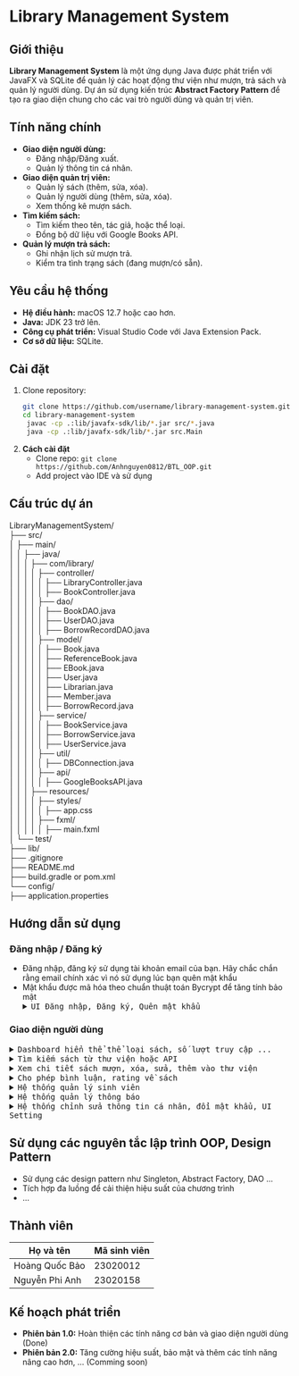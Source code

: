 # Library Management System  

## Giới thiệu  
**Library Management System** là một ứng dụng Java được phát triển với JavaFX và SQLite để quản lý các hoạt động thư viện như mượn, trả sách và quản lý người dùng. Dự án sử dụng kiến trúc **Abstract Factory Pattern** để tạo ra giao diện chung cho các vai trò người dùng và quản trị viên.  

## Tính năng chính  
- **Giao diện người dùng:**  
  - Đăng nhập/Đăng xuất.  
  - Quản lý thông tin cá nhân.  
- **Giao diện quản trị viên:**  
  - Quản lý sách (thêm, sửa, xóa).  
  - Quản lý người dùng (thêm, sửa, xóa).  
  - Xem thống kê mượn sách.  
- **Tìm kiếm sách:**  
  - Tìm kiếm theo tên, tác giả, hoặc thể loại.  
  - Đồng bộ dữ liệu với Google Books API.  
- **Quản lý mượn trả sách:**  
  - Ghi nhận lịch sử mượn trả.  
  - Kiểm tra tình trạng sách (đang mượn/có sẵn).  

## Yêu cầu hệ thống  
- **Hệ điều hành:** macOS 12.7 hoặc cao hơn.  
- **Java:** JDK 23 trở lên.  
- **Công cụ phát triển:** Visual Studio Code với Java Extension Pack.  
- **Cơ sở dữ liệu:** SQLite.  

## Cài đặt  
1. Clone repository:  
   ```bash  
   git clone https://github.com/username/library-management-system.git  
   cd library-management-system  
    javac -cp .:lib/javafx-sdk/lib/*.jar src/*.java  
    java -cp .:lib/javafx-sdk/lib/*.jar src.Main  
2. **Cách cài đặt**
   - Clone repo: `git clone https://github.com/Anhnguyen0812/BTL_OOP.git`
   - Add project vào IDE và sử dụng
## Cấu trúc dự án
LibraryManagementSystem/<br>
├── src/<br>
│   ├── main/<br>
│   │   ├── java/<br>
│   │   │   ├── com/library/<br>
│   │   │   │   ├── controller/<br>
│   │   │   │   │   ├── LibraryController.java<br>
│   │   │   │   │   ├── BookController.java<br>
│   │   │   │   ├── dao/<br>
│   │   │   │   │   ├── BookDAO.java<br>
│   │   │   │   │   ├── UserDAO.java<br>
│   │   │   │   │   ├── BorrowRecordDAO.java<br>
│   │   │   │   ├── model/<br>
│   │   │   │   │   ├── Book.java<br>
│   │   │   │   │   ├── ReferenceBook.java<br>
│   │   │   │   │   ├── EBook.java<br>
│   │   │   │   │   ├── User.java<br>
│   │   │   │   │   ├── Librarian.java<br>
│   │   │   │   │   ├── Member.java<br>
│   │   │   │   │   ├── BorrowRecord.java<br>
│   │   │   │   ├── service/<br>
│   │   │   │   │   ├── BookService.java<br>
│   │   │   │   │   ├── BorrowService.java<br>
│   │   │   │   │   ├── UserService.java<br>
│   │   │   │   ├── util/<br>
│   │   │   │   │   ├── DBConnection.java<br>
│   │   │   │   ├── api/<br>
│   │   │   │   │   ├── GoogleBooksAPI.java<br>
│   │   │   ├── resources/<br>
│   │   │   │   ├── styles/<br>
│   │   │   │   │   ├── app.css<br>
│   │   │   │   ├── fxml/<br>
│   │   │   │   │   ├── main.fxml<br>
│   └── test/<br>
├── lib/<br>
├── .gitignore<br>
├── README.md<br>
├── build.gradle or pom.xml<br>
└── config/<br>
    ├── application.properties<br>

## Hướng dẫn sử dụng
### Đăng nhập / Đăng ký
- Đăng nhập, đăng ký sử dụng tài khoản email của bạn. Hãy chắc chắn rằng email chính xác vì nó sử dụng lúc bạn quên mật khẩu
- Mật khẩu được mã hóa theo chuẩn thuật toán Bycrypt để tăng tính bảo mật
  <details close>
    <summary><samp>UI Đăng nhập, Đăng ký, Quên mật khẩu</samp></summary>
    <br>
    Đăng nhập:
    <br>
    <img src="https://github.com/user-attachments/assets/ef84e043-6104-4301-9f23-92db609c1d60" alt="UI Đăng nhập" width="1000">
    <br>
    Đăng ký:
    <br>
    <img src="https://github.com/user-attachments/assets/57b48d69-d5f4-47c8-85ec-0712507705dc" alt="UI Đăng ký" width="1000">
    <br>
    Gửi mã xác nhận về email:
    <br>
    <img src="https://github.com/user-attachments/assets/03ad22c1-db88-4658-a195-da03a18fa212" alt="UI Reset Password" width="1000">
    <br>
  </details>
### Giao diện người dùng
  <details close>
    <summary><samp>Dashboard hiển thể thể loại sách, số lượt truy cập ...</samp></summary>
    <br>
    <img src="https://github.com/user-attachments/assets/7076abad-1d27-4a0e-ab92-be67219b98a2" alt="UI Reset Password" width="1000">
  </details>

  <details close>
    <summary><samp>Tìm kiếm sách từ thư viện hoặc API</samp></summary>
    <br>
    <img src="https://github.com/user-attachments/assets/670a38c7-31a1-45da-947c-6e6273bb541b" alt="UI Reset Password" width="1000">
  </details>
  <details close>
    <summary><samp>Xem chi tiết sách mượn, xóa, sửa, thêm vào thư viện</samp></summary>
    <br>
    <img src="https://github.com/user-attachments/assets/49314c7c-41b4-4f30-97b6-628cb2a09309" alt="UI Reset Password" width="1000">
  </details>
  <details close>
    <summary><samp>Cho phép bình luận, rating về sách</samp></summary>
    <br>
    <img src="https://github.com/user-attachments/assets/b39344e3-3495-418e-93f4-64eb55988325" alt="UI Reset Password" width="1000">
  </details>
  <details close>
    <summary><samp>Hệ thống quản lý sinh viên</samp></summary>
    <br>
    <img src="https://github.com/user-attachments/assets/5ce7dbfb-1e7a-4280-add0-e60aab50bd17" alt="UI Reset Password" width="1000">
  </details>
  <details close>
    <summary><samp>Hệ thống quản lý thông báo</samp></summary>
    <br>
    <img src="https://github.com/user-attachments/assets/e83885a8-c937-4fb7-ac64-3d7c01e2e7e7" alt="UI Reset Password" width="1000">
  </details>
  <details close>
    <summary><samp>Hệ thống chỉnh sửa thông tin cá nhân, đổi mật khẩu, UI Setting</samp></summary>
    <br>
    <img src="https://github.com/user-attachments/assets/a7a1e45e-c5cb-42e8-8d01-2d2054235ee1" alt="UI Reset Password" width="1000">
  </details>

## Sử dụng các nguyên tắc lập trình OOP,  Design Pattern
- Sử dụng các design pattern như Singleton, Abstract Factory, DAO ...
- Tích hợp đa luồng để cải thiện hiệu suất của chương trình
- ...

## Thành viên
| **Họ và tên**        | **Mã sinh viên** |
|-----------------------|------------------|
| Hoàng Quốc Bảo        | 23020012         |
| Nguyễn Phi Anh        | 23020158         |

## Kế hoạch phát triển
- **Phiên bản 1.0:** Hoàn thiện các tính năng cơ bản và giao diện người dùng (Done)
- **Phiên bản 2.0:** Tăng cường hiệu suất, bảo mật và thêm các tính năng nâng cao hơn, ... (Comming soon)
